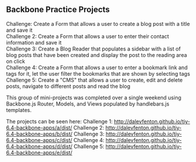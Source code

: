 ## Backbone Practice Projects
Challenge: Create a Form that allows a user to create a blog post with a title and save it  
Challenge 2: Create a Form that allows a user to enter their contact information and save it  
Challenge 3: Create a Blog Reader that populates a sidebar with a list of blog
posts that have been created and display the post to the reading area on click  
Challenge 4: Create a Form that allows a user to enter a bookmark link and tags
 for it, let the user filter the bookmarks that are shown by selecting tags  
Challenge 5: Create a "CMS" that allows a user to create, edit and delete posts,
 navigate to different posts and read the blog  

This group of mini-projects was completed over a single weekend using Backbone.js
Router, Models, and Views populated by handlebars.js templates.

The projects can be seen here:
Challenge 1: http://dalevfenton.github.io/tiy-6.4-backbone-apps/a/dist/
Challenge 2: http://dalevfenton.github.io/tiy-6.4-backbone-apps/b/dist/
Challenge 3: http://dalevfenton.github.io/tiy-6.4-backbone-apps/c/dist/
Challenge 4: http://dalevfenton.github.io/tiy-6.4-backbone-apps/d/dist/
Challenge 5: http://dalevfenton.github.io/tiy-6.4-backbone-apps/e/dist/
